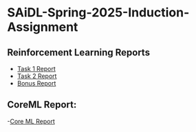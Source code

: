 # SAiDL-Spring-2025-Induction-Assignment

## Reinforcement Learning Reports

- [Task 1 Report](https://github.com/PhotonTJ/SAiDL-Spring-2025-Induction-Assignment/blob/c00eb36a92aeabc9adebbc6e95e22b458cf7c6a1/Reinforcement%20Learning/Task%201/Tanmay_Joshi_SAIDL_Report1.pdf)
- [Task 2 Report](https://github.com/PhotonTJ/SAiDL-Spring-2025-Induction-Assignment/blob/9a14b06bf063db740869f7ecb16d549055185504/Reinforcement%20Learning/Task%202/Tanmay_Joshi_SAIDL_Report_2.pdf)
- [Bonus Report](https://github.com/PhotonTJ/SAiDL-Spring-2025-Induction-Assignment/blob/9a14b06bf063db740869f7ecb16d549055185504/Reinforcement%20Learning/Bonus/Tanmay_Joshi_SAIDL_Report_RL_Bonus.pdf)

## CoreML Report:


-[Core ML Report](https://github.com/PhotonTJ/SAiDL-Spring-2025-Induction-Assignment/blob/4228dda5279e35ecd0fba11252004b66c7fe266e/CoreML/Tanmay_Joshi_CoreML_Report.pdf)
